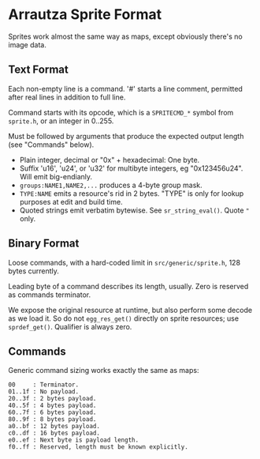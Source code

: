 # Arrautza Sprite Format

Sprites work almost the same way as maps, except obviously there's no image data.

## Text Format

Each non-empty line is a command.
'#' starts a line comment, permitted after real lines in addition to full line.

Command starts with its opcode, which is a `SPRITECMD_*` symbol from `sprite.h`, or an integer in 0..255.

Must be followed by arguments that produce the expected output length (see "Commands" below).

- Plain integer, decimal or "0x" + hexadecimal: One byte.
- Suffix 'u16', 'u24', or 'u32' for multibyte integers, eg "0x123456u24". Will emit big-endianly.
- `groups:NAME1,NAME2,...` produces a 4-byte group mask.
- `TYPE:NAME` emits a resource's rid in 2 bytes. "TYPE" is only for lookup purposes at edit and build time.
- Quoted strings emit verbatim bytewise. See `sr_string_eval()`. Quote `"` only.

## Binary Format

Loose commands, with a hard-coded limit in `src/generic/sprite.h`, 128 bytes currently.

Leading byte of a command describes its length, usually.
Zero is reserved as commands terminator.

We expose the original resource at runtime, but also perform some decode as we load it.
So do not `egg_res_get()` directly on sprite resources; use `sprdef_get()`. Qualifier is always zero.

## Commands

Generic command sizing works exactly the same as maps:
```
00     : Terminator.
01..1f : No payload.
20..3f : 2 bytes payload.
40..5f : 4 bytes payload.
60..7f : 6 bytes payload.
80..9f : 8 bytes payload.
a0..bf : 12 bytes payload.
c0..df : 16 bytes payload.
e0..ef : Next byte is payload length.
f0..ff : Reserved, length must be known explicitly.
```
